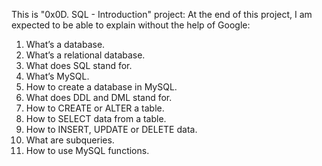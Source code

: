This is "0x0D. SQL - Introduction" project:
At the end of this project, I am expected to
be able to explain without the help of Google:


1. What’s a database.
2. What’s a relational database.
3. What does SQL stand for.
4. What’s MySQL.
5. How to create a database in MySQL.
6. What does DDL and DML stand for.
7. How to CREATE or ALTER a table.
8. How to SELECT data from a table.
9. How to INSERT, UPDATE or DELETE data.
10. What are subqueries.
11. How to use MySQL functions.
